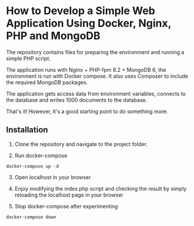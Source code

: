# How to Develop a Simple Web Application Using Docker, Nginx, PHP and MongoDB 

The repository contains files for preparing the environment and running a simple PHP script. 

The application runs with Nginx + PHP-fpm 8.2 + MongoDB 6, the environment is run with Docker compose. It also uses Composer to include the required MongoDB packages. 

The application gets access data from environment variables, connects to the database and writes 1000 documents to the database. 

That's it! However, it's a good starting point to do something more.

## Installation

1. Clone the repository and navigate to the project folder.

2. Run docker-compose

```
docker-compose up -d
```

3. Open localhost in your browser

4. Enjoy modifying the index.php script and checking the result by simply reloading the localhost page in your browser

5. Stop docker-compose after experimenting

```
docker-compose down
```
